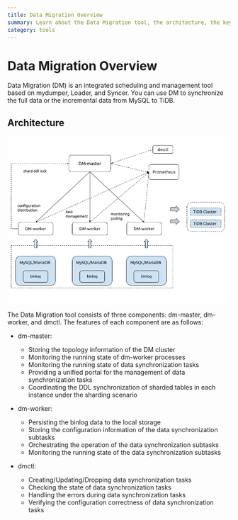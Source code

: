 ```yaml
---
title: Data Migration Overview
summary: Learn about the Data Migration tool, the architecture, the key components and features.
category: tools
---
```


# Data Migration Overview

Data Migration (DM) is an integrated scheduling and management tool based on mydumper, Loader, and Syncer. You can use DM to synchronize the full data or the incremental data from MySQL to TiDB.

## Architecture

![Data Migration architecture](../media/dm-architecture.png)

The Data Migration tool consists of three components: dm-master, dm-worker, and dmctl. The features of each component are as follows:

+ dm-master:

    - Storing the topology information of the DM cluster
    - Monitoring the running state of dm-worker processes
    - Monitoring the running state of data synchronization tasks
    - Providing a unified portal for the management of data synchronization tasks
    - Coordinating the DDL synchronization of sharded tables in each instance under the sharding scenario

+ dm-worker:

    - Persisting the binlog data to the local storage
    - Storing the configuration information of the data synchronization subtasks
    - Orchestrating the operation of the data synchronization subtasks
    - Monitoring the running state of the data synchronization subtasks

+ dmctl:

    - Creating/Updating/Dropping data synchronization tasks
    - Checking the state of data synchronization tasks
    - Handling the errors during data synchronization tasks
    - Verifying the configuration correctness of data synchronization tasks
